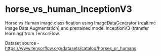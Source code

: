 # horse_vs_human_InceptionV3
Horse vs Human image classification using ImageDataGenerator (realtime Image Data Augmentation) and pretrained model InceptionV3 (transfer learning) from TensorFlow.

Dataset source - https://www.tensorflow.org/datasets/catalog/horses_or_humans
